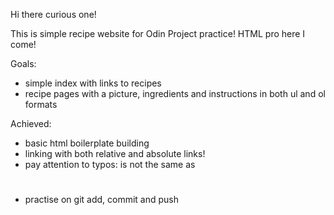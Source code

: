 Hi there curious one!

This is simple recipe website for Odin Project practice! HTML pro here I come!

Goals:
- simple index with links to recipes
- recipe pages with a picture, ingredients and instructions in both ul and ol formats

Achieved:
- basic html boilerplate building
- linking with both relative and absolute links!
- pay attention to typos: <hi> is not the same as <h1>
- practise on git add, commit and push